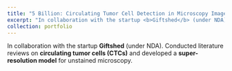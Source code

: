 ```yaml
---
title: "5 Billion: Circulating Tumor Cell Detection in Microscopy Images"
excerpt: "In collaboration with the startup <b>Giftshed</b> (under NDA). Conducted literature reviews on <b>circulating tumor cells (CTCs)</b> and developed a <b>super-resolution model</b> for unstained microscopy."
collection: portfolio
---
```


In collaboration with the startup <b>Giftshed</b> (under NDA). Conducted literature reviews on <b>circulating tumor cells (CTCs)</b> and developed a <b>super-resolution model</b> for unstained microscopy.